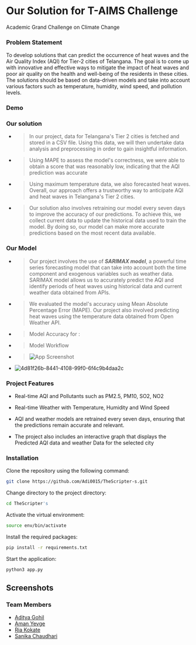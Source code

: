 
# Our Solution for T-AIMS Challenge

Academic Grand Challenge on Climate Change

### Problem Statement
To develop solutions that can predict the occurrence of heat waves and the Air Quality Index (AQI) for Tier-2 cities of Telangana. The goal is to come up with innovative and effective ways to mitigate the impact of heat waves and poor air quality on the health and well-being of the residents in these cities. The solutions should be based on data-driven models and take into account various factors such as temperature, humidity, wind speed, and pollution levels.


### Demo




### Our solution
 - > In our project, data for Telangana's Tier 2 cities is fetched and stored in a CSV file. Using this data, we will then undertake data analysis and preprocessing in order to gain insightful information.

- > Using MAPE to assess the model's correctness, we were able to obtain a score that was reasonably low, indicating that the AQI prediction was accurate 

- >  Using maximum temperature data, we also forecasted heat waves. Overall, our approach offers a trustworthy way to anticipate AQI and heat waves in Telangana's Tier 2 cities.

- > Our solution also involves retraining our model every seven days to improve the accuracy of our predictions. To achieve this, we collect current data to update the historical data used to train the model. By doing so, our model can make more accurate predictions based on the most recent data available.




### Our Model

- >  Our project involves the use of ***SARIMAX model***, a powerful time series forecasting model that can take into account both the time component and exogenous variables such as weather data. SARIMAX model allows us to accurately predict the AQI and identify periods of heat waves using historical data and current weather data obtained from APIs.
- > We evaluated the model's accuracy using Mean Absolute Percentage Error (MAPE). Our project also involved predicting heat waves using the temperature data obtained from Open Weather API.
- > Model Accuracy for :
- > Model Workflow 

- > ![App Screenshot](https://via.placeholder.com/468x300?text=App+Screenshot+Here)
- ![4d81f26b-8441-4108-99f0-6f4c9b4daa2c](https://user-images.githubusercontent.com/96522398/222914073-2aeec4aa-a9b1-429e-8c27-f6ebff105601.jpg)
    

### Project Features

- Real-time AQI and Pollutants such as PM2.5, PM10, SO2, NO2 

- Real-time Weather with Temperature, Humidity and Wind Speed

- AQI and weather models are retrained every seven days, ensuring that the predictions remain accurate and relevant.

- The project also includes an interactive graph that displays the Predicted AQI data and weather Data for the selected city
### Installation



Clone the repository using the following command:
```bash
git clone https://github.com/Adi0015/TheScripter-s.git
```
Change directory to the project directory:
```bash
cd TheScripter's
```
Activate the virtual environment:
```bash
source env/bin/activate
```
Install the required packages:
```bash
pip install -r requirements.txt
```
Start the application:
```bash
python3 app.py
```
## Screenshots


### Team Members

- [Aditya Gohil](https://github.com/Adi0015)
- [Aman Yevge](https://github.com/amanyevge)
- [Ria Kokate](https://github.com/RiaKokate)
- [Sanika Chaudhari](https://github.com/Sanika0701)

